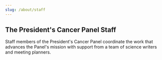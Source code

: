 ```yaml
---
slug: /about/staff
---
```

<div class="full-report-container">
<div class="left-nav-container">
<left-top-navigation root="/about/"></left-top-navigation>
</div>
<div class="report-container top-left-nav-container">
<h2 class="post-title">The President's Cancer Panel Staff</h2>
Staff members of the President's Cancer Panel coordinate the work that advances the Panel's mission with support from a team of science writers and meeting planners.

<ul class="staff-list">
<single-staff-list-entry
		source="Maureen-Johnson-768x768.jpg"
		alt="Maureen R. Johnson, Ph.D."
		title="Executive Secretary"></single-staff-list-entry>
<single-staff-list-entry
		source="samantha-resized_1.jpg"
		alt="Samantha L. Finstad, Ph.D."
		title="Senior Health Science Policy Advisor"></single-staff-list-entry>
<single-staff-list-entry
		source="daniela-resized_1.jpg"
		alt="Daniela Monterroza"
		title="Health Communications Fellow"></single-staff-list-entry>
</ul>
</div>
</div>

